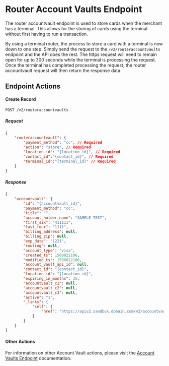 # Router Account Vaults Endpoint

The router accountvault endpoint is used to store cards when the merchant has a terminal. This allows for the storing of cards using the terminal without first having to run a transaction.

By using a terminal router, the process to store a card with a terminal is now down to one step. Simply send the request to the ```/v2/routeraccountvaults``` endpoint and the API does the rest. The https request will need to remain open for up to 300 seconds while the terminal is processing the request. Once the terminal has completed processing the request, the router accountvault request will then return the response data.

## Endpoint Actions

#### Create Record

```POST /v2/routeraccountvaults```

##### Request

```json
{
    "routeraccountvault": {
        "payment_method": "cc", // Required
        "action": "store", // Required
        "location_id": "{location_id}", // Required
        "contact_id":"{contact_id}", // Required
        "terminal_id":"{terminal_id}" // Required
    }
}
```

##### Response

```json
{
    "accountvault": {
        "id": "{accountvault_id}",
        "payment_method": "cc",
        "title": "",
        "account_holder_name": "SAMPLE TEST",
        "first_six": "411111",
        "last_four": "1111",
        "billing_address": null,
        "billing_zip": null,
        "exp_date": "1221",
        "routing": null,
        "account_type": "visa",
        "created_ts": 1500022106,
        "modified_ts": 1500022106,
        "account_vault_api_id": null,
        "contact_id": "{contact_id}",
        "location_id": "{location_id}",
        "expiring_in_months": 35,
        "accountvault_c1": null,
        "accountvault_c2": null,
        "accountvault_c3": null,
        "active": "1",
        "_links": {
            "self": {
                "href": "https://apiv2.sandbox.domain.com/v2/accountvaults/{account_vault_id}"
            }
        }
    }
}
```

#### Other Actions
For information on other Account Vault actions, please visit the [Account Vaults Endpoint](https://github.com/PayaDev/PayaConnect/tree/master/Endpoints/Account%20Vaults) documentation.
